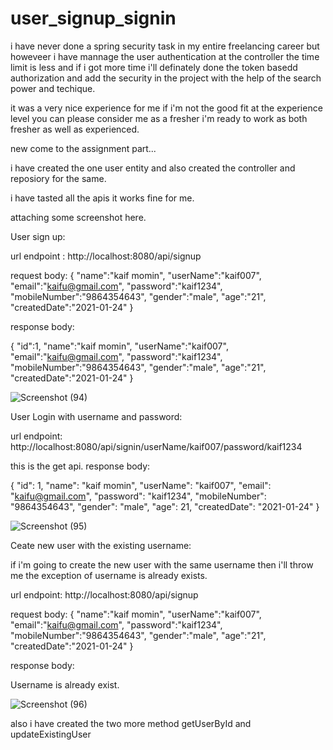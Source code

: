 # user_signup_signin

i have never done a spring security task in my entire freelancing career but howeveer i have mannage the user authentication at the controller
the time limit is less and if i got more time i'll definately done the token basedd authorization and add the security in the project with the help of the search power and techique.

it was a very nice experience for me if i'm not the good fit at the experience level you can please consider me as a fresher i'm ready to work as both fresher as well as experienced.

new come to the assignment part...

i have created the one user entity and also created the controller and reposiory for the same.

i have tasted all the apis it works fine for me.

attaching some screenshot here.


User sign up:

url endpoint : http://localhost:8080/api/signup

request body: 
{
    "name":"kaif momin",
    "userName":"kaif007",
    "email":"kaifu@gmail.com",
    "password":"kaif1234",
    "mobileNumber":"9864354643",
    "gender":"male",
    "age":"21",
    "createdDate":"2021-01-24"
}

response body:

{
    "id":1,
    "name":"kaif momin",
    "userName":"kaif007",
    "email":"kaifu@gmail.com",
    "password":"kaif1234",
    "mobileNumber":"9864354643",
    "gender":"male",
    "age":"21",
    "createdDate":"2021-01-24"
}

![Screenshot (94)](https://user-images.githubusercontent.com/47498392/124913084-537f1980-e00c-11eb-8cd8-524c2762e2ba.png)


User Login with username and password:

url endpoint: http://localhost:8080/api/signin/userName/kaif007/password/kaif1234

this is the get api.
response body:

{
    "id": 1,
    "name": "kaif momin",
    "userName": "kaif007",
    "email": "kaifu@gmail.com",
    "password": "kaif1234",
    "mobileNumber": "9864354643",
    "gender": "male",
    "age": 21,
    "createdDate": "2021-01-24"
}


![Screenshot (95)](https://user-images.githubusercontent.com/47498392/124913141-6691e980-e00c-11eb-842e-3e8ea516569c.png)


Ceate new user with the existing username:

if i'm going to create the new user with the same username then i'll throw me the exception of username is already exists.

url endpoint: http://localhost:8080/api/signup

request body: 
{
    "name":"kaif momin",
    "userName":"kaif007",
    "email":"kaifu@gmail.com",
    "password":"kaif1234",
    "mobileNumber":"9864354643",
    "gender":"male",
    "age":"21",
    "createdDate":"2021-01-24"
}

response body:

Username is already exist.

![Screenshot (96)](https://user-images.githubusercontent.com/47498392/124913161-6db8f780-e00c-11eb-9344-8a88b7c6f544.png)

also i have created the two more method getUserById and updateExistingUser 







